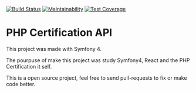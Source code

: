 [![Build Status](https://travis-ci.org/pvm/php-training-api.svg?branch=master)](https://travis-ci.org/pvm/php-training-api)
[![Maintainability](https://api.codeclimate.com/v1/badges/845ab419cacf2f4fa2c1/maintainability)](https://codeclimate.com/github/pvm/php-training-api/maintainability)
[![Test Coverage](https://api.codeclimate.com/v1/badges/845ab419cacf2f4fa2c1/test_coverage)](https://codeclimate.com/github/pvm/php-training-api/test_coverage)

# PHP Certification API
This project was made with Symfony 4.

The pourpuse of make this project was study Symfony4, React and the PHP Certification it self.

This is a open source project, feel free to send pull-requests to fix or make code better.
